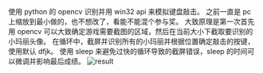 使用 python 的 opencv 识别并用 win32 api 来模拟键盘敲击。
之前一直是 pc 上缩放到最小做的，也不想改了，看能不能混个参与奖。
大致原理是第一次首先用 opencv 可以大致确定游戏需要截图的区域，然后在当前大小下截取要识别的小玛丽头像。
在循环中，截屏并识别所有的小玛丽并根据位置确定敲击的按键，使用默认 dfjk。
使用 sleep 来避免过快的循环导致的截屏错误，sleep 的时间可以微调并影响最后成绩。
![result](https://github.com/risinyoung/involutehell.github.io/blob/main/contest/risinyoung/%E5%B1%8F%E5%B9%95%E6%88%AA%E5%9B%BE%202022-01-27%20152422.png?raw=true)
